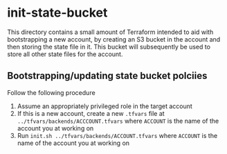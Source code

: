 # init-state-bucket

This directory contains a small amount of Terraform intended to aid with
bootstrapping a new account, by creating an S3 bucket in the account
and then storing the state file in it. This bucket will subsequently be
used to store all other state files for the account.

## Bootstrapping/updating state bucket polciies
Follow the following procedure

1. Assume an appropriately privileged role in the target account
2. If this is a new account, create a new `.tfvars` file at
   `../tfvars/backends/ACCCOUNT.tfvars` where `ACCOUNT` is the name
   of the account you at working on
3. Run `init.sh ../tfvars/backends/ACCOUNT.tfvars` where `ACCOUNT` is the name
   of the account you at working on 